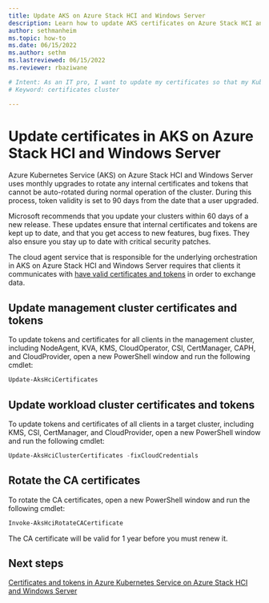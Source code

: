 ```yaml
---
title: Update AKS on Azure Stack HCI and Windows Server
description: Learn how to update AKS certificates on Azure Stack HCI and Windows Server
author: sethmanheim
ms.topic: how-to
ms.date: 06/15/2022
ms.author: sethm 
ms.lastreviewed: 06/15/2022
ms.reviewer: rbaziwane

# Intent: As an IT pro, I want to update my certificates so that my Kubernetes cluster continues to operate.
# Keyword: certificates cluster 

---
```


# Update certificates in AKS on Azure Stack HCI and Windows Server

Azure Kubernetes Service (AKS) on Azure Stack HCI and Windows Server uses monthly upgrades to rotate any internal certificates and tokens that cannot be auto-rotated during normal operation of the cluster. During this process, token validity is set to 90 days from the date that a user upgraded.

Microsoft recommends that you update your clusters within 60 days of a new release. These updates ensure that internal certificates and tokens are kept up to date, and that you get access to new features, bug fixes. They also ensure you stay up to date with critical security patches.

The cloud agent service that is responsible for the underlying orchestration in AKS on Azure Stack HCI and Windows Server requires that clients it communicates with [have valid certificates and tokens](certificates-and-tokens.md) in order to exchange data.

## Update management cluster certificates and tokens

To update tokens and certificates for all clients in the  management cluster, including NodeAgent, KVA, KMS, CloudOperator, CSI, CertManager, CAPH, and CloudProvider, open a new PowerShell window and run the following cmdlet:

```powershell
Update-AksHciCertificates
```

## Update workload cluster certificates and tokens

To update tokens and certificates of all clients in a target cluster, including KMS, CSI, CertManager, and CloudProvider, open a new PowerShell window and run the following cmdlet:

```powershell
Update-AksHciClusterCertificates -fixCloudCredentials
```

## Rotate the CA certificates

To rotate the CA certificates, open a new PowerShell window and run the following cmdlet:

```powershell
Invoke-AksHciRotateCACertificate
```

The CA certificate will be valid for 1 year before you must renew it.

## Next steps

[Certificates and tokens in Azure Kubernetes Service on Azure Stack HCI and Windows Server](certificates-and-tokens.md)